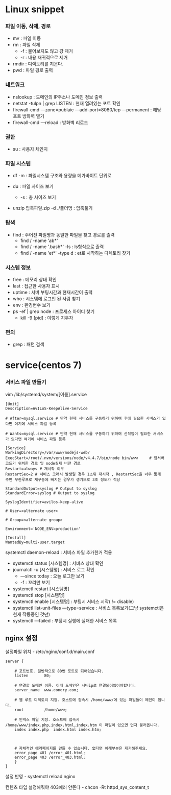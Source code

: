 # Linux snippet

### 파일 이동, 삭제, 경로

- mv : 파일 이동
- rm : 파일 삭제
  - -f : 물어보지도 않고 걍 제거
  - -r : 내용 재귀적으로 제거
- rmdir : 디렉토리를 지운다.
- pwd : 파일 경로 출력



### 네트워크

- nslookup : 도메인의 IP주소나 도메인 정보 출력
- netstat -tulpn | grep LISTEN : 현재 열려있는 포트 확인
- firewall-cmd —zone=publaic —add-port=8080/tcp —permanent : 해당 포트 방화벽 열기
- firewall-cmd —reload : 방화벽 리로드



### 권한

- su : 사용자 체인지



### 파일 시스템

- df -m : 파일시스템 구조와 용량을 메가바이트 단위로

- du : 파일 사이즈 보기
  - -s : 총 사이즈 보기

- 
  unzip 압축파일.zip -d ./폴더명 : 압축풀기




### 탐색

- find : 주어진 파일명과 동일한 파일을 찾고 경로를 출력
  - find / -name 'ab*'
  - find / -name '.bash*' -ls  : ls형식으로 출력
  - find / -name 'et*' -type d  : et로 시작하는 디렉토리 찾기



### 시스템 정보

- free : 메모리 상태 확인
- last : 접근한 사용자 표시
- uptime : 서버 부팅시간과 현재시간이 출력
- who : 시스템에 로그인 된 사람 찾기
- env : 환경변수 보기
- ps -ef | grep node : 프로세스 아이디 찾기
  - kill -9 [pid] : 이렇게 지우자



### 편의

- grep : 패턴 검색





# service(centos 7)

### 서비스 파일 만들기

vim /lib/systemd/system/[이름].service

```
[Unit]
Description=AvILoS-KeepAlive-Service

# After=mysql.service # 만약 현재 서비스를 구동하기 위하여 후에 필요한 서비스가 있다면 여기에 서비스 파일 등록

# Wants=mysql.service # 만약 현재 서비스를 구동하기 위하여 선작업이 필요한 서비스가 있다면 여기에 서비스 파일 등록

[Service]
WorkingDirectory=/var/www/nodejs-web/
ExecStart=/root/.nvm/versions/node/v4.4.7/bin/node bin/www     # 웹서버 코드가 위치한 경로 및 node실제 버전 경로
Restart=always # 재시작 여부
RestartSec=2 # 서비스 크래시 발생일 경우 1초뒤 재시작 , RestartSec을 너무 짧게 주면 무한루프로 재구동에 빠지는 경우가 생기므로 3초 정도가 적당

StandardOutput=syslog # Output to syslog
StandardError=syslog # Output to syslog

SyslogIdentifier=avilos-keep-alive

# User=<alternate user>

# Group=<alternate group>

Environment='NODE_ENV=production'

[Install]
WantedBy=multi-user.target
```



systemctl daemon-reload : 서비스 파일 추가한거 적용



- systemctl status [시스템명] : 서비스 상태 확인
- journalctl -u [시스템명] : 서비스 로그 확인
  - —since today : 오늘 로그만 보기
  - -f : 꼬리만 보기
- systemctl restart [시스템명]
- systemctl stop [시스템명]
- systemctl enable [시스템명] : 부팅시 서비스 시작( != disable)
- systemctl list-unit-files —type=service : 서비스 목록보기(그냥 systemctl은 현재 작동중인 것만)
- systemctl —failed : 부팅시 실행에 실패한 서비스 목록



## nginx 설정

설정파일 위치 - /etc/nginx/conf.d/main.conf

```
server {

    # 포트번호. 일반적으로 80번 포트로 되어있습니다.
    listen       80;

    # 연결할 도메인 이름. 이때 도메인은 서버ip로 연결되어있어야합니다.
    server_name  www.conory.com;

    # 웹 루트 디렉토리 지정. 호스트에 접속시 /home/www/에 있는 파일들이 메인이 됩니다.
    root         /home/www;

    # 인덱스 파일 지정. 호스트에 접속시 /home/www/index.php,index.html,index.htm 이 파일이 있으면 먼저 불러옵니다.
    index index.php  index.html index.htm;



    # 자체적인 에러페이지를 만들 수 있습니다. 없다면 아래부분은 제거해주세요.
    error_page 401 /error_401.html;
    error_page 403 /error_403.html;
    }
}
```

설정 반영 - systemctl reload nginx

컨텐츠 타입 설정해줘야 403에러 안뜬다 - chcon -Rt httpd_sys_content_t 